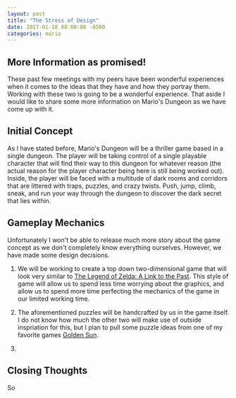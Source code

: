 ```yaml
---
layout: post
title: "The Stress of Design"
date: 2017-01-18 08:00:00 -0500
categories: mario
---
```


## [](#header-2)More Information as promised!

These past few meetings with my peers have been wonderful experiences when it comes to the ideas that they have and 
how they portray them. Working with these two is going to be a wonderful experience. That aside I would like to share
some more information on Mario's Dungeon as we have come up with it. 

## [](#header-2)Initial Concept

As I have stated before, Mario's Dungeon will be a thriller game based in a single dungeon. The player will be taking
control of a single playable character that will find their way to this dungeon for whatever reason (the actual reason
for the player character being here is still being worked out). Inside, the player will be faced with a multitude of
dark rooms and corridors that are littered with traps, puzzles, and crazy twists. Push, jump, climb, sneak, and run
your way through the dungeon to discover the dark secret that lies within. 

## [](#header-2)Gameplay Mechanics

Unfortunately I won't be able to release much more story about the game concept as we don't completely know everything
ourselves. However, we have made some design decisions. 

1.  We will be working to create a top down two-dimensional game that will look very similar to 
[The Legend of Zelda: A Link to the Past](https://en.wikipedia.org/wiki/The_Legend_of_Zelda:_A_Link_to_the_Past). This style
of game will allow us to spend less time worrying about the graphics, and allow us to spend more time perfecting the mechanics
of the game in our limited working time. 

2.  The aforementioned puzzles will be handcrafted by us in the game itself. I do not know how much the other two
will make use of outside inspriation for this, but I plan to pull some puzzle ideas from one of my favorite games 
[Golden Sun](https://en.wikipedia.org/wiki/Golden_Sun).

3.  

## [](#header-2)Closing Thoughts

So 

